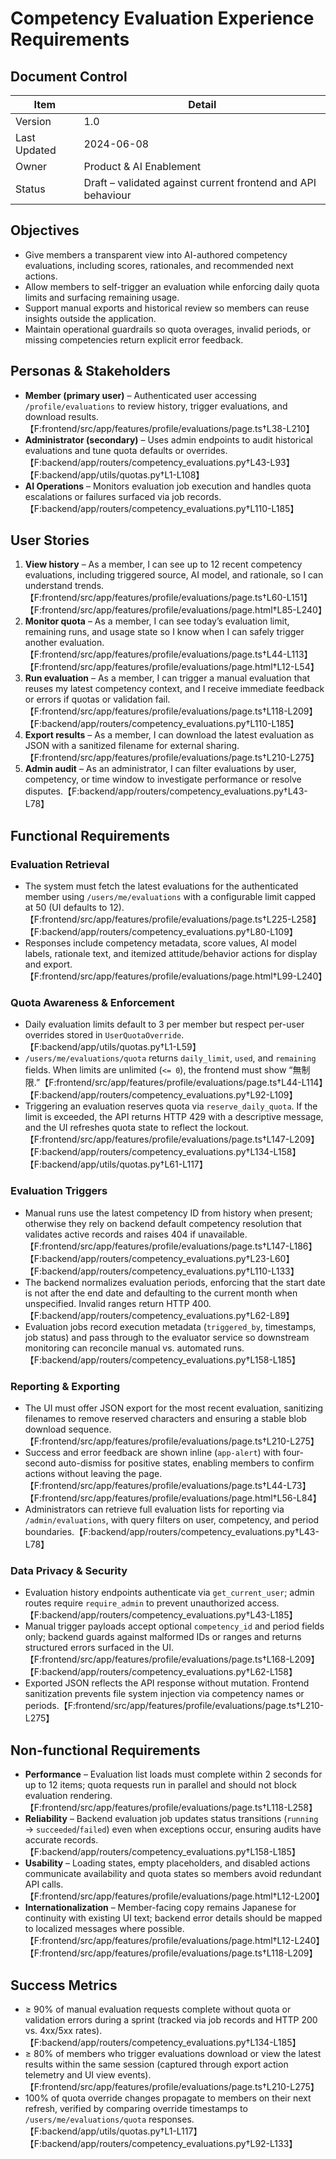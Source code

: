 # Competency Evaluation Experience Requirements

## Document Control
| Item | Detail |
| --- | --- |
| Version | 1.0 |
| Last Updated | 2024-06-08 |
| Owner | Product & AI Enablement |
| Status | Draft – validated against current frontend and API behaviour |

## Objectives
- Give members a transparent view into AI-authored competency evaluations, including scores, rationales, and recommended next actions.
- Allow members to self-trigger an evaluation while enforcing daily quota limits and surfacing remaining usage.
- Support manual exports and historical review so members can reuse insights outside the application.
- Maintain operational guardrails so quota overages, invalid periods, or missing competencies return explicit error feedback.

## Personas & Stakeholders
- **Member (primary user)** – Authenticated user accessing `/profile/evaluations` to review history, trigger evaluations, and download results.【F:frontend/src/app/features/profile/evaluations/page.ts†L38-L210】
- **Administrator (secondary)** – Uses admin endpoints to audit historical evaluations and tune quota defaults or overrides.【F:backend/app/routers/competency_evaluations.py†L43-L93】【F:backend/app/utils/quotas.py†L1-L108】
- **AI Operations** – Monitors evaluation job execution and handles quota escalations or failures surfaced via job records.【F:backend/app/routers/competency_evaluations.py†L110-L185】

## User Stories
1. **View history** – As a member, I can see up to 12 recent competency evaluations, including triggered source, AI model, and rationale, so I can understand trends.【F:frontend/src/app/features/profile/evaluations/page.ts†L60-L151】【F:frontend/src/app/features/profile/evaluations/page.html†L85-L240】
2. **Monitor quota** – As a member, I can see today’s evaluation limit, remaining runs, and usage state so I know when I can safely trigger another evaluation.【F:frontend/src/app/features/profile/evaluations/page.ts†L44-L113】【F:frontend/src/app/features/profile/evaluations/page.html†L12-L54】
3. **Run evaluation** – As a member, I can trigger a manual evaluation that reuses my latest competency context, and I receive immediate feedback or errors if quotas or validation fail.【F:frontend/src/app/features/profile/evaluations/page.ts†L118-L209】【F:backend/app/routers/competency_evaluations.py†L110-L185】
4. **Export results** – As a member, I can download the latest evaluation as JSON with a sanitized filename for external sharing.【F:frontend/src/app/features/profile/evaluations/page.ts†L210-L275】
5. **Admin audit** – As an administrator, I can filter evaluations by user, competency, or time window to investigate performance or resolve disputes.【F:backend/app/routers/competency_evaluations.py†L43-L78】

## Functional Requirements
### Evaluation Retrieval
- The system must fetch the latest evaluations for the authenticated member using `/users/me/evaluations` with a configurable limit capped at 50 (UI defaults to 12).【F:frontend/src/app/features/profile/evaluations/page.ts†L225-L258】【F:backend/app/routers/competency_evaluations.py†L80-L109】
- Responses include competency metadata, score values, AI model labels, rationale text, and itemized attitude/behavior actions for display and export.【F:frontend/src/app/features/profile/evaluations/page.html†L99-L240】

### Quota Awareness & Enforcement
- Daily evaluation limits default to 3 per member but respect per-user overrides stored in `UserQuotaOverride`.【F:backend/app/utils/quotas.py†L1-L59】
- `/users/me/evaluations/quota` returns `daily_limit`, `used`, and `remaining` fields. When limits are unlimited (`<= 0`), the frontend must show “無制限.”【F:frontend/src/app/features/profile/evaluations/page.ts†L44-L114】【F:backend/app/routers/competency_evaluations.py†L92-L109】
- Triggering an evaluation reserves quota via `reserve_daily_quota`. If the limit is exceeded, the API returns HTTP 429 with a descriptive message, and the UI refreshes quota state to reflect the lockout.【F:frontend/src/app/features/profile/evaluations/page.ts†L147-L209】【F:backend/app/routers/competency_evaluations.py†L134-L158】【F:backend/app/utils/quotas.py†L61-L117】

### Evaluation Triggers
- Manual runs use the latest competency ID from history when present; otherwise they rely on backend default competency resolution that validates active records and raises 404 if unavailable.【F:frontend/src/app/features/profile/evaluations/page.ts†L147-L186】【F:backend/app/routers/competency_evaluations.py†L23-L60】【F:backend/app/routers/competency_evaluations.py†L110-L133】
- The backend normalizes evaluation periods, enforcing that the start date is not after the end date and defaulting to the current month when unspecified. Invalid ranges return HTTP 400.【F:backend/app/routers/competency_evaluations.py†L62-L89】
- Evaluation jobs record execution metadata (`triggered_by`, timestamps, job status) and pass through to the evaluator service so downstream monitoring can reconcile manual vs. automated runs.【F:backend/app/routers/competency_evaluations.py†L158-L185】

### Reporting & Exporting
- The UI must offer JSON export for the most recent evaluation, sanitizing filenames to remove reserved characters and ensuring a stable blob download sequence.【F:frontend/src/app/features/profile/evaluations/page.ts†L210-L275】
- Success and error feedback are shown inline (`app-alert`) with four-second auto-dismiss for positive states, enabling members to confirm actions without leaving the page.【F:frontend/src/app/features/profile/evaluations/page.ts†L44-L73】【F:frontend/src/app/features/profile/evaluations/page.html†L56-L84】
- Administrators can retrieve full evaluation lists for reporting via `/admin/evaluations`, with query filters on user, competency, and period boundaries.【F:backend/app/routers/competency_evaluations.py†L43-L78】

### Data Privacy & Security
- Evaluation history endpoints authenticate via `get_current_user`; admin routes require `require_admin` to prevent unauthorized access.【F:backend/app/routers/competency_evaluations.py†L43-L185】
- Manual trigger payloads accept optional `competency_id` and period fields only; backend guards against malformed IDs or ranges and returns structured errors surfaced in the UI.【F:frontend/src/app/features/profile/evaluations/page.ts†L168-L209】【F:backend/app/routers/competency_evaluations.py†L62-L158】
- Exported JSON reflects the API response without mutation. Frontend sanitization prevents file system injection via competency names or periods.【F:frontend/src/app/features/profile/evaluations/page.ts†L210-L275】

## Non-functional Requirements
- **Performance** – Evaluation list loads must complete within 2 seconds for up to 12 items; quota requests run in parallel and should not block evaluation rendering.【F:frontend/src/app/features/profile/evaluations/page.ts†L118-L258】
- **Reliability** – Backend evaluation job updates status transitions (`running` → `succeeded`/`failed`) even when exceptions occur, ensuring audits have accurate records.【F:backend/app/routers/competency_evaluations.py†L158-L185】
- **Usability** – Loading states, empty placeholders, and disabled actions communicate availability and quota states so members avoid redundant API calls.【F:frontend/src/app/features/profile/evaluations/page.html†L12-L200】
- **Internationalization** – Member-facing copy remains Japanese for continuity with existing UI text; backend error details should be mapped to localized messages where possible.【F:frontend/src/app/features/profile/evaluations/page.html†L12-L240】【F:frontend/src/app/features/profile/evaluations/page.ts†L118-L209】

## Success Metrics
- ≥ 90% of manual evaluation requests complete without quota or validation errors during a sprint (tracked via job records and HTTP 200 vs. 4xx/5xx rates).【F:backend/app/routers/competency_evaluations.py†L134-L185】
- ≥ 80% of members who trigger evaluations download or view the latest results within the same session (captured through export action telemetry and UI view events).【F:frontend/src/app/features/profile/evaluations/page.ts†L210-L275】
- 100% of quota override changes propagate to members on their next refresh, verified by comparing override timestamps to `/users/me/evaluations/quota` responses.【F:backend/app/utils/quotas.py†L1-L117】【F:backend/app/routers/competency_evaluations.py†L92-L133】
